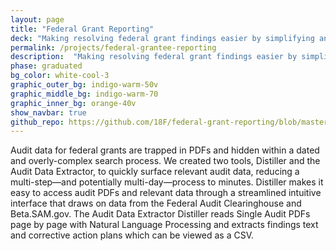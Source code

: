 ```yaml
---
layout: page
title: "Federal Grant Reporting"
deck: "Making resolving federal grant findings easier by simplifying and automating access to single audit data"
permalink: /projects/federal-grantee-reporting
description:  "Making resolving federal grant findings easier by simplifying and automating access to single audit data"
phase: graduated
bg_color: white-cool-3
graphic_outer_bg: indigo-warm-50v
graphic_middle_bg: indigo-warm-70
graphic_inner_bg: orange-40v
show_navbar: true
github_repo: https://github.com/18F/federal-grant-reporting/blob/master/README.md
---
```


Audit data for federal grants are trapped in PDFs and hidden within a dated and overly-complex search process. We created two tools, Distiller and the Audit Data Extractor, to quickly surface relevant audit data, reducing a multi-step—and potentially multi-day—process to minutes. Distiller makes it easy to access audit PDFs and relevant data through a streamlined intuitive interface that draws on data from the Federal Audit Clearinghouse and Beta.SAM.gov. The Audit Data Extractor Distiller reads Single Audit PDFs page by page with Natural Language Processing and extracts findings text and corrective action plans which can be viewed as a CSV. 
